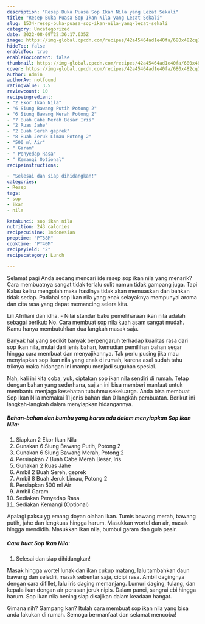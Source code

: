 ```yaml
---
description: "Resep Buka Puasa Sop Ikan Nila yang Lezat Sekali"
title: "Resep Buka Puasa Sop Ikan Nila yang Lezat Sekali"
slug: 1534-resep-buka-puasa-sop-ikan-nila-yang-lezat-sekali
category: Uncategorized
date: 2022-08-09T22:36:17.635Z
image: https://img-global.cpcdn.com/recipes/42a45464ad1e40fa/680x482cq70/sop-ikan-nila-foto-resep-utama.jpg
hideToc: false
enableToc: true
enableTocContent: false
thumbnail: https://img-global.cpcdn.com/recipes/42a45464ad1e40fa/680x482cq70/sop-ikan-nila-foto-resep-utama.jpg
cover: https://img-global.cpcdn.com/recipes/42a45464ad1e40fa/680x482cq70/sop-ikan-nila-foto-resep-utama.jpg
author: Admin
authorAv: notfound
ratingvalue: 3.5
reviewcount: 10
recipeingredient:
- "2 Ekor Ikan Nila"
- "6 Siung Bawang Putih Potong 2"
- "6 Siung Bawang Merah Potong 2"
- "7 Buah Cabe Merah Besar Iris"
- "2 Ruas Jahe"
- "2 Buah Sereh geprek"
- "8 Buah Jeruk Limau Potong 2"
- "500 ml Air"
- " Garam"
- " Penyedap Rasa"
- " Kemangi Optional"
recipeinstructions:

- "Selesai dan siap dihidangkan!"
categories:
- Resep
tags:
- sop
- ikan
- nila

katakunci: sop ikan nila 
nutrition: 243 calories
recipecuisine: Indonesian
preptime: "PT38M"
cooktime: "PT40M"
recipeyield: "2"
recipecategory: Lunch

---
```



Selamat pagi Anda sedang mencari ide resep sop ikan nila yang menarik? Cara membuatnya sangat tidak terlalu sulit namun tidak gampang juga. Tapi Kalau keliru mengolah maka hasilnya tidak akan memuaskan dan bahkan tidak sedap. Padahal sop ikan nila yang enak selayaknya mempunyai aroma dan cita rasa yang dapat memancing selera kita.


Lili Afriliani dan idha. - Nilai standar baku pemeliharaan ikan nila adalah sebagai berikut: No. Cara membuat sop nila kuah asam sangat mudah. Kamu hanya membutuhkan dua langkah masak saja.

Banyak hal yang sedikit banyak berpengaruh terhadap kualitas rasa dari sop ikan nila, mulai dari jenis bahan, kemudian pemilihan bahan segar hingga cara membuat dan menyajikannya. Tak perlu pusing jika mau menyiapkan sop ikan nila yang enak di rumah, karena asal sudah tahu triknya maka hidangan ini mampu menjadi suguhan spesial.


Nah, kali ini kita coba, yuk, ciptakan sop ikan nila sendiri di rumah. Tetap dengan bahan yang sederhana, sajian ini bisa memberi manfaat untuk membantu menjaga kesehatan tubuhmu sekeluarga. Anda bisa membuat Sop Ikan Nila memakai 11 jenis bahan dan 0 langkah pembuatan. Berikut ini langkah-langkah dalam menyiapkan hidangannya.

<!--inarticleads1-->

##### Bahan-bahan dan bumbu yang harus ada dalam menyiapkan Sop Ikan Nila:

1. Siapkan 2 Ekor Ikan Nila
1. Gunakan 6 Siung Bawang Putih, Potong 2
1. Gunakan 6 Siung Bawang Merah, Potong 2
1. Persiapkan 7 Buah Cabe Merah Besar, Iris
1. Gunakan 2 Ruas Jahe
1. Ambil 2 Buah Sereh, geprek
1. Ambil 8 Buah Jeruk Limau, Potong 2
1. Persiapkan 500 ml Air
1. Ambil  Garam
1. Sediakan  Penyedap Rasa
1. Sediakan  Kemangi (Optional)


Apalagi paksu yg emang doyan olahan ikan. Tumis bawang merah, bawang putih, jahe dan lengkuas hingga harum. Masukkan wortel dan air, masak hingga mendidih. Masukkan ikan nila, bumbui garam dan gula pasir. 

<!--inarticleads2-->

##### Cara buat Sop Ikan Nila:


1. Selesai dan siap dihidangkan!

Masak hingga wortel lunak dan ikan cukup matang, lalu tambahkan daun bawang dan seledri, masak sebentar saja, cicipi rasa. Ambil dagingnya dengan cara difillet, lalu iris daging memanjang. Lumuri daging, tulang, dan kepala ikan dengan air perasan jeruk nipis. Dalam panci, sangrai ebi hingga harum. Sop ikan nila bening siap disajikan dalam keadaan hangat. 

Gimana nih? Gampang kan? Itulah cara membuat sop ikan nila yang bisa anda lakukan di rumah. Semoga bermanfaat dan selamat mencoba!
